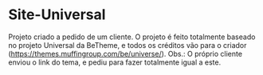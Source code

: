 # Site-Universal
Projeto criado a pedido de um cliente. O projeto é feito totalmente baseado no projeto Universal da BeTheme, e todos os créditos vão para o criador (https://themes.muffingroup.com/be/universe/). Obs.: O próprio cliente enviou o link do tema, e pediu para fazer totalmente igual a este.
